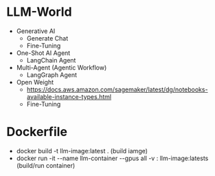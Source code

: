 # LLM-World
* Generative AI
   * Generate Chat
   * Fine-Tuning
* One-Shot AI Agent
  * LangChain Agent
* Multi-Agent (Agentic Workflow)
  * LangGraph Agent
* Open Weight
  * https://docs.aws.amazon.com/sagemaker/latest/dg/notebooks-available-instance-types.html
  * Fine-Tuning


# Dockerfile
* docker build -t llm-image:latest . (build iamge)
* docker run -it --name llm-container --gpus all -v <host-path>:<container-path> llm-image:latests (build/run container)
